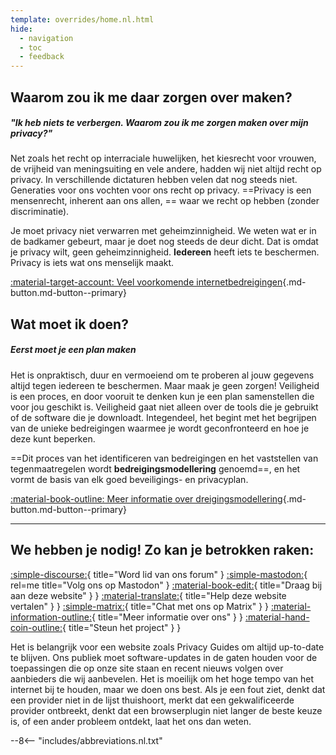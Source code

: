 ```yaml
---
template: overrides/home.nl.html
hide:
  - navigation
  - toc
  - feedback
---
```


<!-- markdownlint-disable-next-line -->
## Waarom zou ik me daar zorgen over maken?

##### "Ik heb niets te verbergen. Waarom zou ik me zorgen maken over mijn privacy?"

Net zoals het recht op interraciale huwelijken, het kiesrecht voor vrouwen, de vrijheid van meningsuiting en vele andere, hadden wij niet altijd recht op privacy. In verschillende dictaturen hebben velen dat nog steeds niet. Generaties voor ons vochten voor ons recht op privacy. ==Privacy is een mensenrecht, inherent aan ons allen, == waar we recht op hebben (zonder discriminatie).

Je moet privacy niet verwarren met geheimzinnigheid. We weten wat er in de badkamer gebeurt, maar je doet nog steeds de deur dicht. Dat is omdat je privacy wilt, geen geheimzinnigheid. **Iedereen** heeft iets te beschermen. Privacy is iets wat ons menselijk maakt.

[:material-target-account: Veel voorkomende internetbedreigingen](basics/common-threats.md ""){.md-button.md-button--primary}

## Wat moet ik doen?

##### Eerst moet je een plan maken

Het is onpraktisch, duur en vermoeiend om te proberen al jouw gegevens altijd tegen iedereen te beschermen. Maar maak je geen zorgen! Veiligheid is een proces, en door vooruit te denken kun je een plan samenstellen die voor jou geschikt is. Veiligheid gaat niet alleen over de tools die je gebruikt of de software die je downloadt. Integendeel, het begint met het begrijpen van de unieke bedreigingen waarmee je wordt geconfronteerd en hoe je deze kunt beperken.

==Dit proces van het identificeren van bedreigingen en het vaststellen van tegenmaatregelen wordt **bedreigingsmodellering** genoemd==, en het vormt de basis van elk goed beveiligings- en privacyplan.

[:material-book-outline: Meer informatie over dreigingsmodellering](basics/threat-modeling.md ""){.md-button.md-button--primary}

---

## We hebben je nodig! Zo kan je betrokken raken:

[:simple-discourse:](https://discuss.privacyguides.net/){ title="Word lid van ons forum" }
[:simple-mastodon:](https://mastodon.neat.computer/@privacyguides){ rel=me title="Volg ons op Mastodon" }
[:material-book-edit:](https://github.com/privacyguides/privacyguides.org){ title="Draag bij aan deze website" } } [:material-translate:](https://matrix.to/#/#pg-i18n:aragon.sh){ title="Help deze website vertalen" } } [:simple-matrix:](https://matrix.to/#/#privacyguides:matrix.org){ title="Chat met ons op Matrix" } } [:material-information-outline:](about/index.md){ title="Meer informatie over ons" } } [:material-hand-coin-outline:](about/donate.md){ title="Steun het project" } }

Het is belangrijk voor een website zoals Privacy Guides om altijd up-to-date te blijven. Ons publiek moet software-updates in de gaten houden voor de toepassingen die op onze site staan en recent nieuws volgen over aanbieders die wij aanbevelen. Het is moeilijk om het hoge tempo van het internet bij te houden, maar we doen ons best. Als je een fout ziet, denkt dat een provider niet in de lijst thuishoort, merkt dat een gekwalificeerde provider ontbreekt, denkt dat een browserplugin niet langer de beste keuze is, of een ander probleem ontdekt, laat het ons dan weten.

--8<-- "includes/abbreviations.nl.txt"
